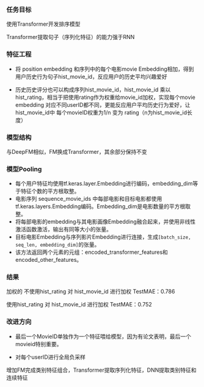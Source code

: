 ### 任务目标
使用Transformer开发排序模型

Transformer提取句子（序列化特征）的能力强于RNN


### 特征工程
* 将 position embedding 和序列中的每个电影movie Embedding相加，得到用户历史行为句子hist_movie_id，反应用户的历史平均兴趣爱好

* 历史历史评分也可以构成序列hist_movie_id，hist_movie_id 乘以 hist_rating，相当于把使用rating作为权重给movie_id加权，实现每个movie embedding 对应不同userID都不同，更能反应用户平均历史行为爱好，让hist_movie_id中 每个movieID权重为1/n 变为 rating（n为hist_movie_id长度）

### 模型结构
与DeepFM相似，FM换成Transformer，其余部分保持不变

### 模型Pooling
* 每个用户特征均使用tf.keras.layer.Embedding进行编码，embedding_dim等于特征个数的平方根取整。
* 电影序列 sequence_movie_ids 中每部电影和目标电影都使用tf.keras.layers.Embedding编码。Embedding_dim是电影数量的平方根取整。
* 将每部电影的embedding与其电影画像Embedding融合起来，并使用非线性激活函数激活，输出有同等大小的张量。
* 目标电影Embedding与序列影片Embedding进行连接，生成`[batch_size, seq_len, embedding_dim]`的张量。
* 该方法返回两个元素的元组：encoded_transformer_features和encoded_other_features。

### 结果
加权的
不使用hist_rating 对 hist_movie_id 进行加权
TestMAE：0.786

使用hist_rating 对 hist_movie_id 进行加权
TestMAE：0.752

### 改进方向
* 最后一个MovieID单独作为一个特征喂给模型，因为有论文表明，最后一个movieid特别重要。

* 对每个userID进行全局负采样

增加FM完成类别特征组合，Transformer提取序列化特征，DNN提取类别特征和连续特征
